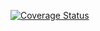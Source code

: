 [![Coverage Status](https://coveralls.io/repos/github/Knkjett/cookwithme_BE/badge.svg?branch=cicd_pipeline)](https://coveralls.io/github/Knkjett/cookwithme_BE?branch=cicd_pipeline)